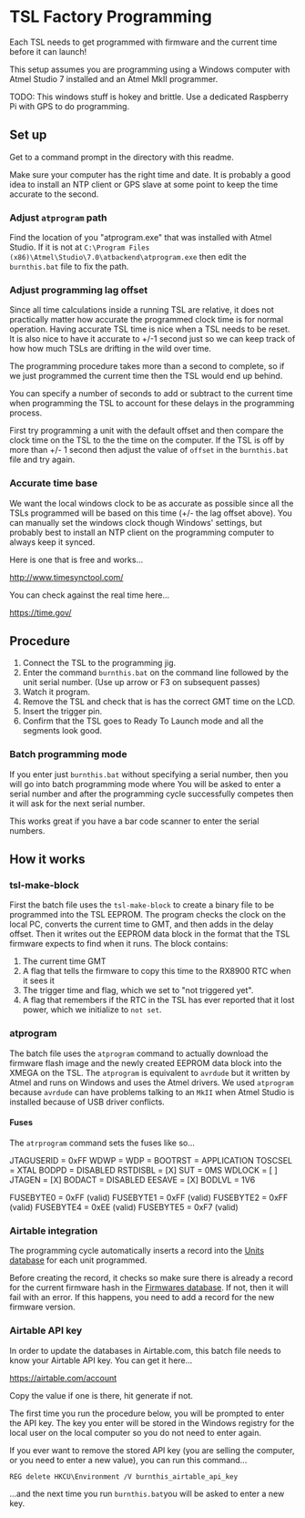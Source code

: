 # TSL Factory Programming

Each TSL needs to get programmed with firmware and the current time before it can launch!

This setup assumes you are programming using a Windows computer with Atmel Studio 7 installed and an Atmel MkII programmer.

TODO: This windows stuff is hokey and brittle. Use a dedicated Raspberry Pi with GPS to do programming.

## Set up

Get to a command prompt in the directory with this readme. 

Make sure your computer has the right time and date. It is probably a good idea to install an NTP client or GPS slave at some point to keep the time accurate to the second.

### Adjust `atprogram` path 

Find the location of you "atprogram.exe" that was installed with Atmel Studio. If it is not at `C:\Program Files (x86)\Atmel\Studio\7.0\atbackend\atprogram.exe` then edit the `burnthis.bat` file to fix the path.

### Adjust programming lag offset

Since all time calculations inside a running TSL are relative, it does not practically matter how accurate the programmed clock time is for normal operation. Having accurate TSL time is nice when a TSL needs to be reset. It is also nice to have it accurate to +/-1 second just so we can keep track of how how much TSLs are drifting in the wild over time.     

The programming procedure takes more than a second to complete, so if we just programmed the current time then the TSL would end up behind.

You can specify a number of seconds to add or subtract to the current time when programming the TSL to account for these delays in the programming process. 

First try programming a unit with the default offset and then compare the clock time on the TSL to the the time on the computer. If the TSL is off by more than +/- 1 second then adjust the value of `offset` in the `burnthis.bat` file and try again.

### Accurate time base

We want the local windows clock to be as accurate as possible since all the TSLs programmed will be based on this time (+/- the lag offset above). You can manually set the windows clock though Windows' settings, but probably best to install an NTP client on the programming computer to always keep it synced.

Here is one that is free and works...

http://www.timesynctool.com/

You can check against the real time here...

https://time.gov/
  

## Procedure

1. Connect the TSL to the programming jig.
2. Enter the command `burnthis.bat` on the command line followed by the unit serial number. (Use up arrow or F3 on subsequent passes)
3. Watch it program.
4. Remove the TSL and check that is has the correct GMT time on the LCD.
5. Insert the trigger pin.
6. Confirm that the TSL goes to Ready To Launch mode and all the segments look good.

### Batch programming mode

If you enter just `burnthis.bat` without specifying a serial number, then you will go into batch programming mode where You will be asked to enter a serial number and after the programming cycle successfully competes then it will ask for the next serial number. 

This works great if you have a bar code scanner to enter the serial numbers.   

## How it works

### tsl-make-block

First the batch file uses the `tsl-make-block` to create a binary file to be programmed into the TSL EEPROM. The program checks the clock on the local PC, converts the current time to GMT, and then adds in the delay offset. Then it writes out the EEPROM data block in the format that the TSL firmware expects to find when it runs. The block contains:

1. The current time GMT
2. A flag that tells the firmware to copy this time to the RX8900 RTC when it sees it
3. The trigger time and flag, which we set to "not triggered yet". 
4. A flag that remembers if the RTC in the TSL has ever reported that it lost power, which we initialize to `not set`.
 
### atprogram
The batch file uses the `atprogram` command to actually download the firmware flash image and the newly created EEPROM data block into the XMEGA on the TSL.  The `atprogram` is equivalent to `avrdude` but it written by Atmel and runs on Windows and uses the Atmel drivers. We used `atprogram`  because `avrdude` can have problems talking to an `MkII` when Atmel Studio is installed because of USB driver conflicts.  

#### Fuses

The `atrprogram` command sets the fuses like so...

JTAGUSERID = 0xFF
WDWP = <none selected>
WDP = <none selected>
BOOTRST = APPLICATION
TOSCSEL = XTAL
BODPD = DISABLED
RSTDISBL = [X]
SUT = 0MS
WDLOCK = [ ]
JTAGEN = [X]
BODACT = DISABLED
EESAVE = [X]
BODLVL = 1V6

FUSEBYTE0 = 0xFF (valid)
FUSEBYTE1 = 0xFF (valid)
FUSEBYTE2 = 0xFF (valid)
FUSEBYTE4 = 0xEE (valid)
FUSEBYTE5 = 0xF7 (valid)

### Airtable integration

The programming cycle automatically inserts a record into the [Units database](https://airtable.com/tblunHqmlHFKtvaZ1/viw4lIvKlyMFLtk5F) for each unit programmed. 

Before creating the record, it checks so make sure there is already a record for the current firmware hash in the [Firmwares database](https://airtable.com/tbl5LY3zBKoeetbQW/viwRVB4nIbvjLaZ3i). If not, then it will fail with an error. If this happens, you need to add a record for the new firmware version.

### Airtable API key 

In order to update the databases in Airtable.com, this batch file needs to know your Airtable API key. You can get it here...

https://airtable.com/account

Copy the value if one is there, hit generate if not.

The first time you run the procedure below, you will be prompted to enter the API key. The key you enter will be stored in the Windows registry for the local user on the local computer so you do not need to enter again.

If you ever want to remove the stored API key (you are selling the computer, or you need to enter a new value), you can run this command...

`REG delete HKCU\Environment /V burnthis_airtable_api_key`

...and the next time you run `burnthis.bat`you will be asked to enter a new key.
    
